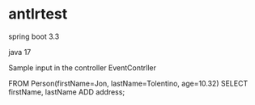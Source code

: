 # antlrtest

spring boot 3.3

java 17

Sample input in the controller
EventContrller

FROM Person(firstName=Jon, lastName=Tolentino, age=10.32) SELECT firstName, lastName ADD address;
